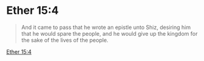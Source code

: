 # Ether 15:4

> And it came to pass that he wrote an epistle unto Shiz, desiring him that he would spare the people, and he would give up the kingdom for the sake of the lives of the people.

[Ether 15:4](https://www.churchofjesuschrist.org/study/scriptures/bofm/ether/15?lang=eng&id=p4#p4)



